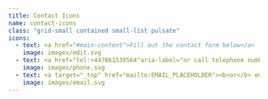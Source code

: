 ```yaml
---
title: Contact Icons
name: contact-icons
class: "grid-small contained small-list pulsate"
icons:
  - text: <a href="#main-content">Fill out the contact form below</a>
    image: images/edit.svg
  - text: <a href="tel:+447861538564"aria-label="or call telephone number, PHONE_PLACEHOLDER"><b>or</b> call +447861538564</a>
    image: images/phone.svg
  - text: <a target="_top" href="mailto:EMAIL_PLACEHOLDER"><b>or</b> email EMAIL_PLACEHOLDER</a>
    image: images/email.svg
---
```

